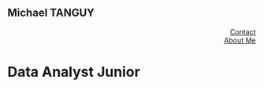 ## Michael TANGUY

<div align="right"><a href="https://mikhai37.github.io/michael-tanguy-portfolio/contact">Contact</a></div>
<div align="right"><a href="https://mikhai37.github.io/michael-tanguy-portfolio/about-me">About Me</a></div>

# Data Analyst Junior
